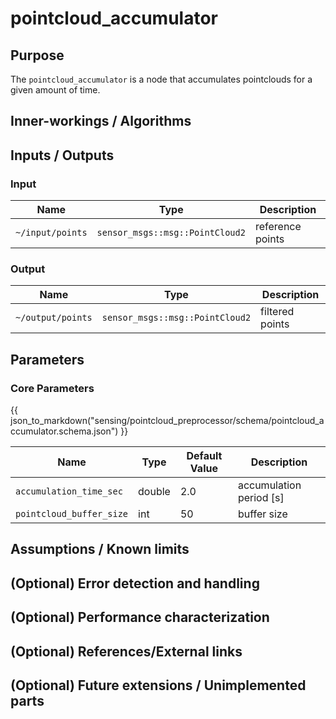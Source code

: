 # pointcloud_accumulator

## Purpose

The `pointcloud_accumulator` is a node that accumulates pointclouds for a given amount of time.

## Inner-workings / Algorithms

## Inputs / Outputs

### Input

| Name             | Type                            | Description      |
| ---------------- | ------------------------------- | ---------------- |
| `~/input/points` | `sensor_msgs::msg::PointCloud2` | reference points |

### Output

| Name              | Type                            | Description     |
| ----------------- | ------------------------------- | --------------- |
| `~/output/points` | `sensor_msgs::msg::PointCloud2` | filtered points |

## Parameters

### Core Parameters

{{ json_to_markdown("sensing/pointcloud_preprocessor/schema/pointcloud_accumulator.schema.json") }}

| Name                     | Type   | Default Value | Description             |
| ------------------------ | ------ | ------------- | ----------------------- |
| `accumulation_time_sec`  | double | 2.0           | accumulation period [s] |
| `pointcloud_buffer_size` | int    | 50            | buffer size             |

## Assumptions / Known limits

## (Optional) Error detection and handling

## (Optional) Performance characterization

## (Optional) References/External links

## (Optional) Future extensions / Unimplemented parts
